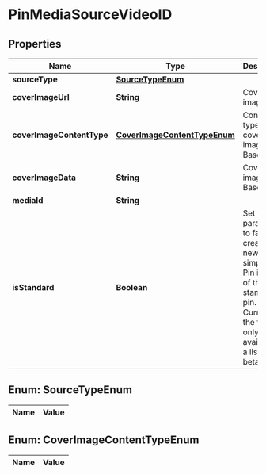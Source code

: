 

# PinMediaSourceVideoID

## Properties

Name | Type | Description | Notes
------------ | ------------- | ------------- | -------------
**sourceType** | [**SourceTypeEnum**](#SourceTypeEnum) |  | 
**coverImageUrl** | **String** | Cover image url. |  [optional]
**coverImageContentType** | [**CoverImageContentTypeEnum**](#CoverImageContentTypeEnum) | Content type for cover image Base64. |  [optional]
**coverImageData** | **String** | Cover image Base64. |  [optional]
**mediaId** | **String** |  | 
**isStandard** | **Boolean** | Set the parameter to false to create the new simplified Pin instead of the standard pin. Currently the field is only available to a list of beta users. |  [optional]


## Enum: SourceTypeEnum

Name | Value
---- | -----


## Enum: CoverImageContentTypeEnum

Name | Value
---- | -----




